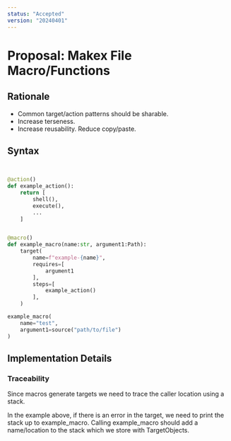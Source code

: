 ```yaml
---
status: "Accepted"
version: "20240401"
---
```

# Proposal: Makex File Macro/Functions

## Rationale

- Common target/action patterns should be sharable.
- Increase terseness.
- Increase reusability. Reduce copy/paste.

## Syntax


```python


@action()
def example_action():
    return [
        shell(),
        execute(),
        ...
    ]


@macro()
def example_macro(name:str, argument1:Path):
    target(
        name=f"example-{name}",
        requires=[
            argument1
        ],
        steps=[
            example_action()
        ],
    )

example_macro(
    name="test",
    argument1=source("path/to/file")
)


```

## Implementation Details

### Traceability

Since macros generate targets we need to trace the caller location using a stack.

In the example above, if there is an error in the target, we need to print the stack up to example_macro.
Calling example_macro should add a name/location to the stack which we store with TargetObjects.